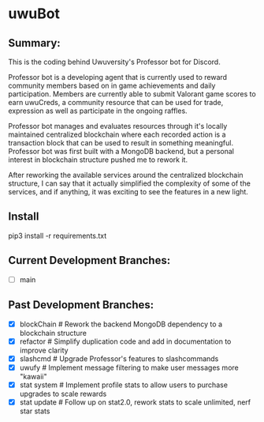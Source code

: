 # uwuBot

## Summary:
This is the coding behind Uwuversity's Professor bot for Discord.

Professor bot is a developing agent that is currently used to reward community members based on in game achievements and daily participation. Members are currently able to submit Valorant game scores to earn uwuCreds, a community resource that can be used for trade, expression as well as participate in the ongoing raffles.

Professor bot manages and evaluates resources through it's locally maintained centralized blockchain where each recorded action is a transaction block that can be used to result in something meaningful. Professor bot was first built with a MongoDB backend, but a personal interest in blockchain structure pushed me to rework it. 

After reworking the available services around the centralized blockchain structure, I can say that it actually simplified the complexity of some of the services, and if anything, it was exciting to see the features in a new light.

## Install

pip3 install -r requirements.txt

## Current Development Branches:
  - [ ] main

## Past Development Branches:
  - [x] blockChain     # Rework the backend MongoDB dependency to a blockchain structure
  - [x] refactor       # Simplify duplication code and add in documentation to improve clarity
  - [x] slashcmd       # Upgrade Professor's features to slashcommands
  - [x] uwufy          # Implement message filtering to make user messages more "kawaii" 
  - [x] stat system    # Implement profile stats to allow users to purchase upgrades to scale rewards
  - [x] stat update    # Follow up on stat2.0, rework stats to scale unlimited, nerf star stats
